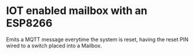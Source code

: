 # IOT enabled mailbox with an ESP8266

Emits a MQTT message everytime the system is reset, having the reset PIN wired to a switch placed into a Mailbox.
